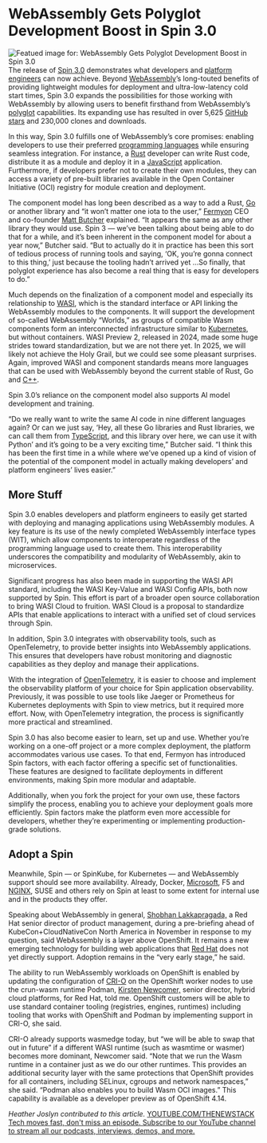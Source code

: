 # WebAssembly Gets Polyglot Development Boost in Spin 3.0
![Featued image for: WebAssembly Gets Polyglot Development Boost in Spin 3.0](https://cdn.thenewstack.io/media/2025/01/0834b87b-nigel-hoare-jsszcgea9qc-unsplash-1024x576.jpg)
The release of [Spin 3.0](https://thenewstack.io/wasm-spin-and-spinkubes-rocky-road-to-cncf-sandbox-status/) demonstrates what developers and [platform engineers](https://thenewstack.io/platform-engineering/) can now achieve. Beyond [WebAssembly](https://thenewstack.io/webassembly/)’s long-touted benefits of providing lightweight modules for deployment and ultra-low-latency cold start times, Spin 3.0 expands the possibilities for those working with WebAssembly by allowing users to benefit firsthand from WebAssembly’s [polyglot](https://thenewstack.io/building-polyglot-developer-experiences-in-2024/) capabilities. Its expanding use has resulted in over 5,625 [GitHub stars](https://github.com/fermyon/spin) and 230,000 clones and downloads.

In this way, Spin 3.0 fulfills one of WebAssembly’s core promises: enabling developers to use their preferred [programming languages](https://thenewstack.io/programming-languages/) while ensuring seamless integration. For instance, a [Rust](https://thenewstack.io/rust-programming-language-guide/) developer can write Rust code, distribute it as a module and deploy it in a [JavaScript](https://thenewstack.io/whats-new-for-javascript-developers-in-ecmascript-2024/) application. Furthermore, if developers prefer not to create their own modules, they can access a variety of pre-built libraries available in the Open Container Initiative (OCI) registry for module creation and deployment.

The component model has long been described as a way to add a Rust, [Go](https://thenewstack.io/introduction-to-go-programming-language/) or another library and “it won’t matter one iota to the user,” [Fermyon](https://www.fermyon.com/) CEO and co-founder [Matt Butcher](https://www.linkedin.com/in/ACoAAAEPS-gBIXfA8q58HH4tGZG5NX4sb6T_lno/?lipi=urn%3Ali%3Apage%3Ad_flagship3_profile_view_base%3B1mszaN1ERXSC%2BwvqvdZ54Q%3D%3D) explained. “It appears the same as any other library they would use. Spin 3 — we’ve been talking about being able to do that for a while, and it’s been inherent in the component model for about a year now,” Butcher said. “But to actually do it in practice has been this sort of tedious process of running tools and saying, ‘OK, you’re gonna connect to this thing,’ just because the tooling hadn’t arrived yet …So finally, that polyglot experience has also become a real thing that is easy for developers to do.”

Much depends on the finalization of a component model and especially its relationship to [WASI](https://thenewstack.io/why-wasi-preview-2-makes-webassembly-production-ready/), which is the standard interface or API linking the WebAssembly modules to the components. It will support the development of so-called WebAssembly “Worlds,” as groups of compatible Wasm components form an interconnected infrastructure similar to [Kubernetes](https://thenewstack.io/kubernetes/), but without containers. WASI Preview 2, released in 2024, made some huge strides toward standardization, but we are not there yet. In 2025, we will likely not achieve the Holy Grail, but we could see some pleasant surprises. Again, improved WASI and component standards means more languages that can be used with WebAssembly beyond the current stable of Rust, Go and [C++](https://thenewstack.io/feds-critical-software-must-drop-c-c-by-2026-or-face-risk/).

Spin 3.0’s reliance on the component model also supports AI model development and training.

“Do we really want to write the same AI code in nine different languages again? Or can we just say, ‘Hey, all these Go libraries and Rust libraries, we can call them from [TypeScript](https://thenewstack.io/typescript/), and this library over here, we can use it with Python’ and it’s going to be a very exciting time,” Butcher said. “I think this has been the first time in a while where we’ve opened up a kind of vision of the potential of the component model in actually making developers’ and platform engineers’ lives easier.”

## More Stuff
Spin 3.0 enables developers and platform engineers to easily get started with deploying and managing applications using WebAssembly modules. A key feature is its use of the newly completed WebAssembly interface types (WIT), which allow components to interoperate regardless of the programming language used to create them. This interoperability underscores the compatibility and modularity of WebAssembly, akin to microservices.

Significant progress has also been made in supporting the WASI API standard, including the WASI Key-Value and WASI Config APIs, both now supported by Spin. This effort is part of a broader open source collaboration to bring WASI Cloud to fruition. WASI Cloud is a proposal to standardize APIs that enable applications to interact with a unified set of cloud services through Spin.

In addition, Spin 3.0 integrates with observability tools, such as OpenTelemetry, to provide better insights into WebAssembly applications. This ensures that developers have robust monitoring and diagnostic capabilities as they deploy and manage their applications.

With the integration of [OpenTelemetry](https://thenewstack.io/what-is-opentelemetry-the-ultimate-guide/), it is easier to choose and implement the observability platform of your choice for Spin application observability. Previously, it was possible to use tools like Jaeger or Prometheus for Kubernetes deployments with Spin to view metrics, but it required more effort. Now, with OpenTelemetry integration, the process is significantly more practical and streamlined.

Spin 3.0 has also become easier to learn, set up and use. Whether you’re working on a one-off project or a more complex deployment, the platform accommodates various use cases. To that end, Fermyon has introduced Spin factors, with each factor offering a specific set of functionalities. These features are designed to facilitate deployments in different environments, making Spin more modular and adaptable.

Additionally, when you fork the project for your own use, these factors simplify the process, enabling you to achieve your deployment goals more efficiently. Spin factors make the platform even more accessible for developers, whether they’re experimenting or implementing production-grade solutions.

## Adopt a Spin
Meanwhile, Spin — or SpinKube, for Kubernetes — and WebAssembly support should see more availability. Already, Docker, [Microsoft](https://news.microsoft.com/?utm_content=inline+mention), F5 and[ NGINX](https://www.nginx.com?utm_content=inline+mention), SUSE and others rely on Spin at least to some extent for internal use and in the products they offer.

Speaking about WebAssembly in general, [Shobhan Lakkapragada,](https://linkedin.com/in/shobhan/) a Red Hat senior director of product management, during a pre-briefing ahead of KubeCon+CloudNativeCon North America in November in response to my question, said WebAssembly is a layer above OpenShift. It remains a new emerging technology for building web applications that [Red Hat](https://www.openshift.com/try?utm_content=inline+mention) does not yet directly support. Adoption remains in the “very early stage,” he said.

The ability to run WebAssembly workloads on OpenShift is enabled by updating the configuration of [CRI-O](https://thenewstack.io/a-security-comparison-of-docker-cri-o-and-containerd/) on the OpenShift worker nodes to use the crun-wasm runtime Podman, [Kirsten Newcomer,](https://www.linkedin.com/in/kirsten-newcomer-36ab91) senior director, hybrid cloud platforms, for Red Hat, told me. OpenShift customers will be able to use standard container tooling (registries, engines, runtimes) including tooling that works with OpenShift and Podman by implementing support in CRI-O, she said.

CRI-O already supports wasmedge today, but “we will be able to swap that out in future” if a different WASI runtime (such as wasmtime or wasmer) becomes more dominant, Newcomer said. “Note that we run the Wasm runtime in a container just as we do our other runtimes. This provides an additional security layer with the same protections that OpenShift provides for all containers, including SELinux, cgroups and network namespaces,” she said. “Podman also enables you to build Wasm OCI images.” This capability is available as a developer preview as of OpenShift 4.14.

*Heather Joslyn contributed to this article.*
[
YOUTUBE.COM/THENEWSTACK
Tech moves fast, don't miss an episode. Subscribe to our YouTube
channel to stream all our podcasts, interviews, demos, and more.
](https://youtube.com/thenewstack?sub_confirmation=1)